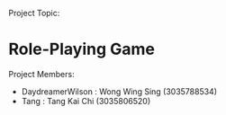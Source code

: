 Project Topic:
# Role-Playing Game #  
Project Members:
  - DaydreamerWilson : Wong Wing Sing (3035788534)
  - Tang : Tang Kai Chi (3035806520)
